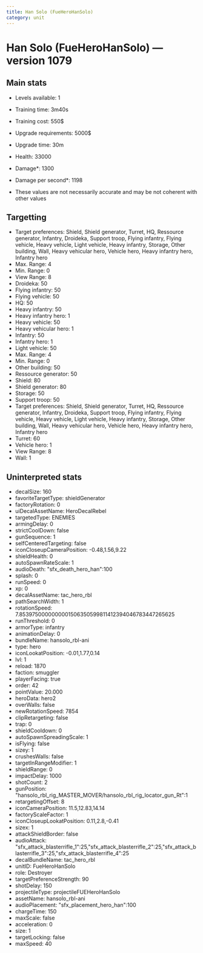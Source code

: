 ```yaml
---
title: Han Solo (FueHeroHanSolo)
category: unit
---
```


# Han Solo (FueHeroHanSolo) — version 1079

## Main stats

  * Levels available: 1
  * Training time: 3m40s
  * Training cost: 550$
  * Upgrade requirements: 5000$
  * Upgrade time: 30m
  * Health: 33000
  * Damage*: 1300
  * Damage per second*: 1198

* These values are not necessarily accurate and may be not coherent with other values

## Targetting

  * Target preferences: Shield, Shield generator, Turret, HQ, Ressource generator, Infantry, Droideka, Support troop, Flying infantry, Flying vehicle, Heavy vehicle, Light vehicle, Heavy infantry, Storage, Other building, Wall, Heavy vehicular hero, Vehicle hero, Heavy infantry hero, Infantry hero
  * Max. Range: 4
  * Min. Range: 0
  * View Range: 8
  * Droideka: 50
  * Flying infantry: 50
  * Flying vehicle: 50
  * HQ: 50
  * Heavy infantry: 50
  * Heavy infantry hero: 1
  * Heavy vehicle: 50
  * Heavy vehicular hero: 1
  * Infantry: 50
  * Infantry hero: 1
  * Light vehicle: 50
  * Max. Range: 4
  * Min. Range: 0
  * Other building: 50
  * Ressource generator: 50
  * Shield: 80
  * Shield generator: 80
  * Storage: 50
  * Support troop: 50
  * Target preferences: Shield, Shield generator, Turret, HQ, Ressource generator, Infantry, Droideka, Support troop, Flying infantry, Flying vehicle, Heavy vehicle, Light vehicle, Heavy infantry, Storage, Other building, Wall, Heavy vehicular hero, Vehicle hero, Heavy infantry hero, Infantry hero
  * Turret: 60
  * Vehicle hero: 1
  * View Range: 8
  * Wall: 1

## Uninterpreted stats

  * decalSize: 160
  * favoriteTargetType: shieldGenerator
  * factoryRotation: 0
  * uiDecalAssetName: HeroDecalRebel
  * targetedType: ENEMIES
  * armingDelay: 0
  * strictCoolDown: false
  * gunSequence: 1
  * selfCenteredTargeting: false
  * iconCloseupCameraPosition: -0.48,1.56,9.22
  * shieldHealth: 0
  * autoSpawnRateScale: 1
  * audioDeath: "sfx_death_hero_han":100
  * splash: 0
  * runSpeed: 0
  * xp: 0
  * decalAssetName: tac_hero_rbl
  * pathSearchWidth: 1
  * rotationSpeed: 7.8539750000000001506350599811412394046783447265625
  * runThreshold: 0
  * armorType: infantry
  * animationDelay: 0
  * bundleName: hansolo_rbl-ani
  * type: hero
  * iconLookatPosition: -0.01,1.77,0.14
  * lvl: 1
  * reload: 1870
  * faction: smuggler
  * playerFacing: true
  * order: 42
  * pointValue: 20.000
  * heroData: hero2
  * overWalls: false
  * newRotationSpeed: 7854
  * clipRetargeting: false
  * trap: 0
  * shieldCooldown: 0
  * autoSpawnSpreadingScale: 1
  * isFlying: false
  * sizey: 1
  * crushesWalls: false
  * targetInRangeModifier: 1
  * shieldRange: 0
  * impactDelay: 1000
  * shotCount: 2
  * gunPosition: "hansolo_rbl_rig_MASTER_MOVER/hansolo_rbl_rig_locator_gun_Rt":1
  * retargetingOffset: 8
  * iconCameraPosition: 11.5,12.83,14.14
  * factoryScaleFactor: 1
  * iconCloseupLookatPosition: 0.11,2.8,-0.41
  * sizex: 1
  * attackShieldBorder: false
  * audioAttack: "sfx_attack_blasterrifle_1":25,"sfx_attack_blasterrifle_2":25,"sfx_attack_blasterrifle_3":25,"sfx_attack_blasterrifle_4":25
  * decalBundleName: tac_hero_rbl
  * unitID: FueHeroHanSolo
  * role: Destroyer
  * targetPreferenceStrength: 90
  * shotDelay: 150
  * projectileType: projectileFUEHeroHanSolo
  * assetName: hansolo_rbl-ani
  * audioPlacement: "sfx_placement_hero_han":100
  * chargeTime: 150
  * maxScale: false
  * acceleration: 0
  * size: 1
  * targetLocking: false
  * maxSpeed: 40


